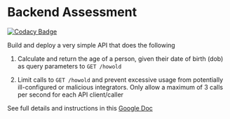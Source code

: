 # Backend Assessment

[![Codacy Badge](https://api.codacy.com/project/badge/Grade/3693db464e294963a3bc0c51766dcbc4)](https://app.codacy.com/gh/jafman/talentql_assessment?utm_source=github.com&utm_medium=referral&utm_content=jafman/talentql_assessment&utm_campaign=Badge_Grade_Settings)

Build and deploy a very simple API that does the following

1.  Calculate and return the age of a person, given their date of birth (dob) as query parameters to `GET /howold`

2.  Limit calls to `GET /howold` and prevent excessive usage from potentially ill-configured or malicious integrators. Only allow a maximum of 3 calls per second for each API client/caller

See full details and instructions in this [Google Doc](https://docs.google.com/document/d/1ma5vKz0j34gwI9WYrZddMM1ENlQddGOVFJ5qdSq2QlQ)